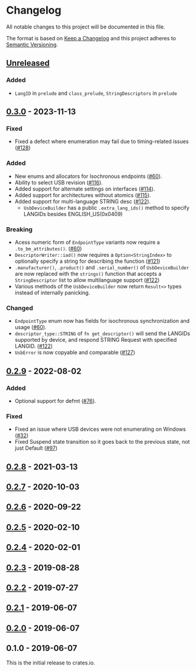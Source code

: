 # Changelog

All notable changes to this project will be documented in this file.

The format is based on [Keep a Changelog](http://keepachangelog.com/en/1.0.0/)
and this project adheres to [Semantic Versioning](http://semver.org/spec/v2.0.0.html).

## [Unreleased]

### Added
* `LangID` in `prelude` and `class_prelude`, `StringDescriptors` in `prelude`

## [0.3.0] - 2023-11-13

### Fixed
* Fixed a defect where enumeration may fail due to timing-related issues ([#128](https://github.com/rust-embedded-community/usb-device/issues/128))

### Added
* New enums and allocators for Isochronous endpoints ([#60](https://github.com/rust-embedded-community/usb-device/pull/60)).
* Ability to select USB revision ([#116](https://github.com/rust-embedded-community/usb-device/pull/116)).
* Added support for alternate settings on interfaces ([#114](https://github.com/rust-embedded-community/usb-device/pull/114)).
* Added support for architectures without atomics ([#115](https://github.com/rust-embedded-community/usb-device/pull/115)).
* Added support for multi-language STRING desc ([#122](https://github.com/rust-embedded-community/usb-device/pull/122)).
  * `UsbDeviceBuilder` has a public `.extra_lang_ids()` method to specify LANGIDs besides ENGLISH_US(0x0409)

### Breaking
* Acess numeric form of `EndpointType` variants now require a `.to_bm_attributes()`. ([#60](https://github.com/rust-embedded-community/usb-device/pull/60))
* `DescriptorWriter::iad()` now requires a `Option<StringIndex>` to optionally specify a string for describing the function ([#121](https://github.com/rust-embedded-community/usb-device/pull/121))
* `.manufacturer()`, `.product()` and `.serial_number()` of `UsbDeviceBuilder` are now replaced with the `strings()` function that accepts a `StringDescriptor` list to allow multilanguage support ([#122](https://github.com/rust-embedded-community/usb-device/pull/122))
* Various methods of the `UsbDeviceBuilder` now return `Result<>` types instead of internally panicking.

### Changed
* `EndpointType` enum now has fields for isochronous synchronization and usage ([#60](https://github.com/rust-embedded-community/usb-device/pull/60)).
* `descriptor_type::STRING` of `fn get_descriptor()` will send the LANGIDs supported by device, and respond STRING Request with specified LANGID. ([#122](https://github.com/rust-embedded-community/usb-device/pull/122))
* `UsbError` is now copyable and comparable ([#127](https://github.com/rust-embedded-community/usb-device/pull/127))

## [0.2.9] - 2022-08-02

### Added
* Optional support for defmt ([#76](https://github.com/rust-embedded-community/usb-device/pull/76)).

### Fixed
* Fixed an issue where USB devices were not enumerating on Windows ([#32](https://github.com/rust-embedded-community/usb-device/issues/82))
* Fixed Suspend state transition so it goes back to the previous state, not just Default ([#97](https://github.com/rust-embedded-community/usb-device/pull/97))

## [0.2.8] - 2021-03-13

## [0.2.7] - 2020-10-03

## [0.2.6] - 2020-09-22

## [0.2.5] - 2020-02-10

## [0.2.4] - 2020-02-01

## [0.2.3] - 2019-08-28

## [0.2.2] - 2019-07-27

## [0.2.1] - 2019-06-07

## [0.2.0] - 2019-06-07

## 0.1.0 - 2019-06-07

This is the initial release to crates.io.

[Unreleased]: https://github.com/rust-embedded-community/usb-device/compare/v0.3.0...HEAD
[0.3.0]: https://github.com/rust-embedded-community/usb-device/compare/v0.2.9...v0.3.0
[0.2.9]: https://github.com/rust-embedded-community/usb-device/compare/v0.2.8...v0.2.9
[0.2.8]: https://github.com/rust-embedded-community/usb-device/compare/v0.2.7...v0.2.8
[0.2.7]: https://github.com/rust-embedded-community/usb-device/compare/v0.2.6...v0.2.7
[0.2.6]: https://github.com/rust-embedded-community/usb-device/compare/v0.2.5...v0.2.6
[0.2.5]: https://github.com/rust-embedded-community/usb-device/compare/v0.2.4...v0.2.5
[0.2.4]: https://github.com/rust-embedded-community/usb-device/compare/v0.2.3...v0.2.4
[0.2.3]: https://github.com/rust-embedded-community/usb-device/compare/v0.2.2...v0.2.3
[0.2.2]: https://github.com/rust-embedded-community/usb-device/compare/v0.2.1...v0.2.2
[0.2.1]: https://github.com/rust-embedded-community/usb-device/compare/v0.2.0...v0.2.1
[0.2.0]: https://github.com/rust-embedded-community/usb-device/compare/v0.1.0...v0.2.0
